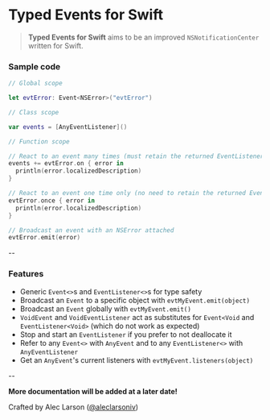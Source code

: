 # Typed Events for Swift

> **Typed Events for Swift** aims to be an improved `NSNotificationCenter` written for Swift.


### Sample code

```Swift
// Global scope

let evtError: Event<NSError>("evtError")

// Class scope

var events = [AnyEventListener]()

// Function scope

// React to an event many times (must retain the returned EventListener)
events += evtError.on { error in
  println(error.localizedDescription)
}

// React to an event one time only (no need to retain the returned EventListener)
evtError.once { error in
  println(error.localizedDescription)
}

// Broadcast an event with an NSError attached
evtError.emit(error)
```

--

### Features

- Generic `Event<>`s and `EventListener<>`s for type safety
- Broadcast an `Event` to a specific object with `evtMyEvent.emit(object)`
- Broadcast an `Event` globally with `evtMyEvent.emit()`
- `VoidEvent` and `VoidEventListener` act as substitutes for `Event<Void` and `EventListener<Void>` (which do not work as expected)
- Stop and start an `EventListener` if you prefer to not deallocate it
- Refer to any `Event<>` with `AnyEvent` and to any `EventListener<>` with `AnyEventListener`
- Get an `AnyEvent`'s current listeners with `evtMyEvent.listeners(object)`

--

**More documentation will be added at a later date!**

Crafted by Alec Larson ([@aleclarsoniv](https://twitter.com/aleclarsoniv))
